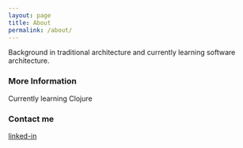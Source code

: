 ```yaml
---
layout: page
title: About
permalink: /about/
---
```


Background in traditional architecture and currently learning software architecture.

### More Information

Currently learning Clojure

### Contact me

[linked-in](https://www.linkedin.com/in/zachcorrea)